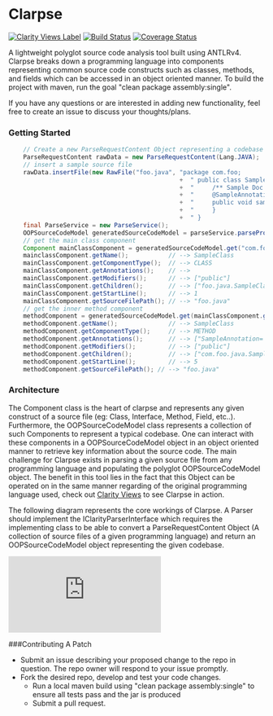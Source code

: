 # Clarpse

[![Clarity Views Label](http://clarityviews.ca/badge)](http://clarityviews.ca/github/clarity-team/clarpse?projectName=clarpse)
[![Build Status](https://travis-ci.org/clarity-team/clarpse.svg?branch=master)](https://travis-ci.org/clarity-team/clarpse)
[![Coverage Status](https://coveralls.io/repos/github/clarity-team/clarpse/badge.svg?branch=master)](https://coveralls.io/github/clarity-team/clarpse?branch=master)

A lightweight polyglot source code analysis tool built using ANTLRv4. Clarpse breaks down a programming language into components representing common source code constructs such as classes, methods, and fields which can be accessed in an object oriented manner. To build the project with maven, run the goal "clean package assembly:single".

If you have any questions or are interested in adding new functionality, feel free to create an issue to discuss your thoughts/plans.

### Getting Started
```java
    // Create a new ParseRequestContent Object representing a codebase
    ParseRequestContent rawData = new ParseRequestContent(Lang.JAVA);
    // insert a sample source file
    rawData.insertFile(new RawFile("foo.java", "package com.foo;                                                                "
                                               +  " public class SampleClass {                                                 "
                                               +  "     /** Sample Doc Comment */                                              "
                                               +  "     @SampleAnnotation                                                      "
                                               +  "     public void sampleMethod(String sampleMethodParam) throws AnException {"
                                               +  "     }                                                                      "
                                               +  " }                                                                          ";
    final ParseService = new ParseService();
    OOPSourceCodeModel generatedSourceCodeModel = parseService.parseProject(rawData);
    // get the main class component
    Component mainClassComponent = generatedSourceCodeModel.get("com.foo.java.SampleClass");
    mainclassComponent.getName();           // --> SampleClass
    mainClassComponent.getComponentType();  // --> CLASS
    mainClassComponent.getAnnotations();    // --> 
    mainClassComponent.getModifiers();      // --> ["public"]
    mainClassComponent.getChildren();       // --> ["foo.java.SampleClass.void_sampleMethod(String)"]
    mainClassComponent.getStartLine();      // --> 1
    mainClassComponent.getSourceFilePath(); // --> "foo.java"
    // get the inner method component
    methodComponent = generatedSourceCodeModel.get(mainClassComponent.getChildren().get(0));
    methodComponent.getName();              // --> SampleClass
    methodComponent.getComponentType();     // --> METHOD
    methodComponent.getAnnotations();       // --> ["SampleAnnotation=''"]
    methodComponent.getModifiers();         // --> ["public"]
    methodComponent.getChildren();          // --> ["com.foo.java.SampleClass.void_sampleMethod(String).sampleMethodParam"]
    methodComponent.getStartLine();         // --> 5
    methodComponent.getSourceFilePath(); // --> "foo.java"
```

### Architecture

The Component class is the heart of clarpse and represents any given construct of a source file (eg: Class, Interface, Method, Field, etc..). Furthermore, the OOPSourceCodeModel class represents a collection of such Components to represent a typical codebase. One can interact with these components in a OOPSourceCodeModel object in an object oriented manner to retrieve key information about the source code. The main challenge for Clarpse exists in parsing a given source file from any programming language and populating the polyglot OOPSourceCodeModel object. The benefit in this tool lies in the fact that this Object can be operated on in the same manner regarding of the original programming language used, check out [Clarity Views](http://clarityviews.ca) to see Clarpse in action.

The following diagram represents the core workings of Clarpse. A Parser should implement the IClarityParserInterface which requires the implementing class to be able to convert a ParseRequestContent Object (A collection of source files of a given programming language) and return an OOPSourceCodeModel object representing the given codebase.

![Clarity Views Diagram](http://clarityviews.ca/github/clarity-team/clarpse/master/diagram/clarpse-master/clarpse/src/main/java/com/clarity/parser/AntlrParser.java?projectName=clarpse)

###Contributing A Patch

   -  Submit an issue describing your proposed change to the repo in question.
    The repo owner will respond to your issue promptly.
- Fork the desired repo, develop and test your code changes.
   - Run a local maven build using "clean package assembly:single" to ensure all tests pass and the jar is produced
   -  Submit a pull request.


